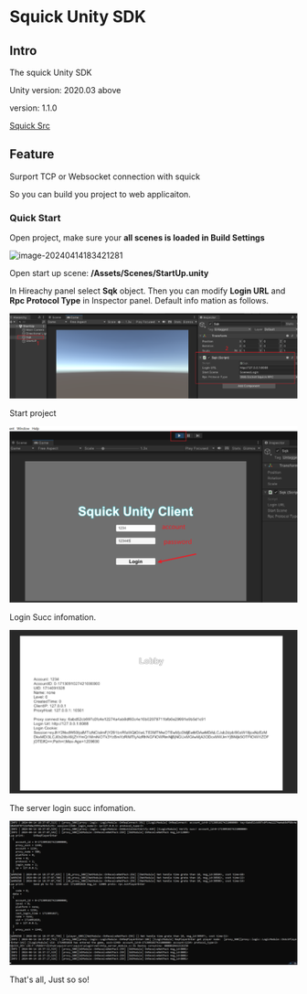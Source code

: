 # Squick Unity SDK

## Intro

The squick Unity SDK

Unity version: 2020.03 above

version: 1.1.0

[Squick Src](https://github.com/pwnsky/squick)



## Feature

Surport TCP or Websocket connection with squick

So you can build you project to web applicaiton.



### Quick Start

Open project, make sure your **all scenes is loaded in Build Settings**

![image-20240414183421281](Doc./Images/image-20240414183421281.png)

Open start up scene: **/Assets/Scenes/StartUp.unity**



In Hireachy panel select **Sqk** object. Then you can modify **Login URL** and **Rpc Protocol Type** in Inspector panel. Default info mation as follows.

![image-20240414183307921](./Doc/Images/image-20240414183307921.png)



Start project

![image-20240414183307921](./Doc/Images/Snipaste_2024-04-14_18-37-03.png)



Login Succ infomation.

![image-20240414183307921](./Doc/Images/Snipaste_2024-04-14_18-37-21.png)



The server login succ infomation.

![image-20240414183307921](./Doc/Images/Snipaste_2024-04-14_18-37-40.png)

That's all, Just so so!
